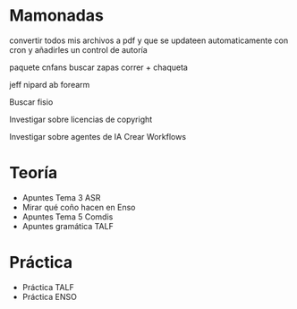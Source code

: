 # Mamonadas
convertir todos mis archivos a pdf y que se updateen automaticamente con cron y añadirles un control de autoría

paquete cnfans
buscar zapas correr + chaqueta

jeff nipard ab forearm

Buscar fisio

Investigar sobre licencias de copyright

Investigar sobre agentes de IA
Crear Workflows

# Teoría
- Apuntes Tema 3 ASR
- Mirar qué coño hacen en Enso
- Apuntes Tema 5 Comdis
- Apuntes gramática TALF
# Práctica
- Práctica TALF
- Práctica ENSO
